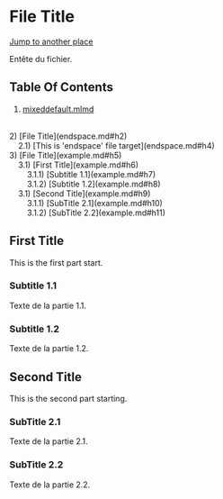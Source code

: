 # <a name="h5"></a>File Title

[Jump to another place](endspace.en.md#this-is-endspace-file-target)

Entête du fichier.

## <a name="toc"></a>Table Of Contents

1) [mixeddefault.mlmd](mixeddefault.md#h1)
<br />
2) [File Title](endspace.md#h2)
<br />
&nbsp;&nbsp;&nbsp;&nbsp;2.1) [This is 'endspace' file target](endspace.md#h4)
<br />
3) [File Title](example.md#h5)
<br />
&nbsp;&nbsp;&nbsp;&nbsp;3.1) [First Title](example.md#h6)
<br />
&nbsp;&nbsp;&nbsp;&nbsp;&nbsp;&nbsp;&nbsp;&nbsp;3.1.1) [Subtitle 1.1](example.md#h7)
<br />
&nbsp;&nbsp;&nbsp;&nbsp;&nbsp;&nbsp;&nbsp;&nbsp;3.1.2) [Subtitle 1.2](example.md#h8)
<br />
&nbsp;&nbsp;&nbsp;&nbsp;3.1) [Second Title](example.md#h9)
<br />
&nbsp;&nbsp;&nbsp;&nbsp;&nbsp;&nbsp;&nbsp;&nbsp;3.1.1) [SubTitle 2.1](example.md#h10)
<br />
&nbsp;&nbsp;&nbsp;&nbsp;&nbsp;&nbsp;&nbsp;&nbsp;3.1.2) [SubTitle 2.2](example.md#h11)


## <a name="h6"></a>First Title

This is the first part start.

### <a name="h7"></a>Subtitle 1.1

Texte de la partie 1.1.

### <a name="h8"></a>Subtitle 1.2

Texte de la partie 1.2.

## <a name="h9"></a>Second Title


This is the second part starting.

### <a name="h10"></a>SubTitle 2.1

Texte de la partie 2.1.

### <a name="h11"></a>SubTitle 2.2

Texte de la partie 2.2.
